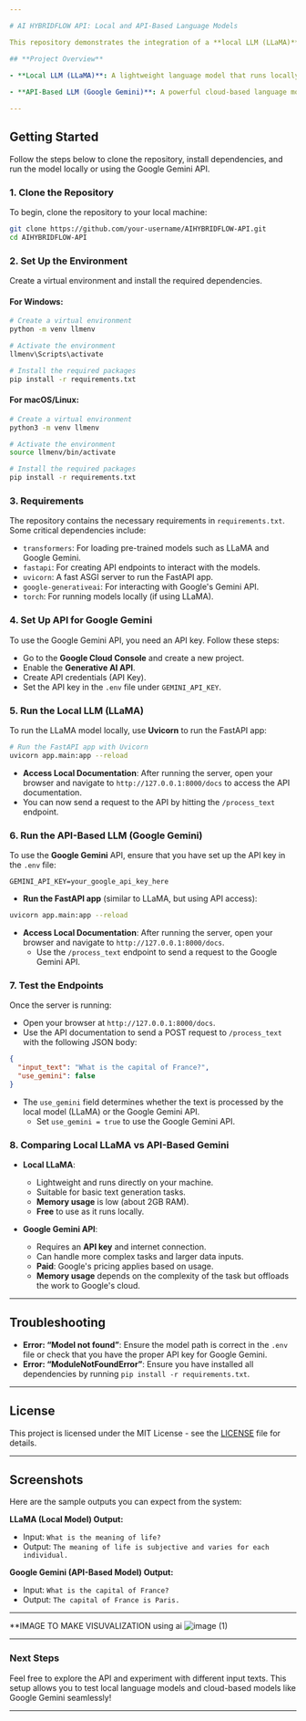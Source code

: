 ```yaml
---

# AI HYBRIDFLOW API: Local and API-Based Language Models

This repository demonstrates the integration of a **local LLM (LLaMA)** and an **API-based LLM (Google Gemini)** in a unified **AI Hybrid Data Processing Pipeline**. Instructions are provided to clone, set up, and run both methods for text processing tasks.

## **Project Overview**

- **Local LLM (LLaMA)**: A lightweight language model that runs locally, requiring minimal resources. It's ideal for smaller text processing tasks and can be deployed on local hardware with lower memory consumption.
  
- **API-Based LLM (Google Gemini)**: A powerful cloud-based language model from Google, capable of handling more complex text processing tasks. It requires an API key and an internet connection.

---
```


## **Getting Started**

Follow the steps below to clone the repository, install dependencies, and run the model locally or using the Google Gemini API.

### **1. Clone the Repository**

To begin, clone the repository to your local machine:

```bash
git clone https://github.com/your-username/AIHYBRIDFLOW-API.git
cd AIHYBRIDFLOW-API
```

### **2. Set Up the Environment**

Create a virtual environment and install the required dependencies.

#### For Windows:

```bash
# Create a virtual environment
python -m venv llmenv

# Activate the environment
llmenv\Scripts\activate

# Install the required packages
pip install -r requirements.txt
```

#### For macOS/Linux:

```bash
# Create a virtual environment
python3 -m venv llmenv

# Activate the environment
source llmenv/bin/activate

# Install the required packages
pip install -r requirements.txt
```

### **3. Requirements**

The repository contains the necessary requirements in `requirements.txt`. Some critical dependencies include:

- `transformers`: For loading pre-trained models such as LLaMA and Google Gemini.
- `fastapi`: For creating API endpoints to interact with the models.
- `uvicorn`: A fast ASGI server to run the FastAPI app.
- `google-generativeai`: For interacting with Google's Gemini API.
- `torch`: For running models locally (if using LLaMA).

### **4. Set Up API for Google Gemini**

To use the Google Gemini API, you need an API key. Follow these steps:

- Go to the **Google Cloud Console** and create a new project.
- Enable the **Generative AI API**.
- Create API credentials (API Key).
- Set the API key in the `.env` file under `GEMINI_API_KEY`.

### **5. Run the Local LLM (LLaMA)**

To run the LLaMA model locally, use **Uvicorn** to run the FastAPI app:

```bash
# Run the FastAPI app with Uvicorn
uvicorn app.main:app --reload
```

- **Access Local Documentation**: After running the server, open your browser and navigate to `http://127.0.0.1:8000/docs` to access the API documentation.
- You can now send a request to the API by hitting the `/process_text` endpoint.

### **6. Run the API-Based LLM (Google Gemini)**

To use the **Google Gemini** API, ensure that you have set up the API key in the `.env` file:

```env
GEMINI_API_KEY=your_google_api_key_here
```

- **Run the FastAPI app** (similar to LLaMA, but using API access):

```bash
uvicorn app.main:app --reload
```

- **Access Local Documentation**: After running the server, open your browser and navigate to `http://127.0.0.1:8000/docs`.
  - Use the `/process_text` endpoint to send a request to the Google Gemini API.

### **7. Test the Endpoints**

Once the server is running:

- Open your browser at `http://127.0.0.1:8000/docs`.
- Use the API documentation to send a POST request to `/process_text` with the following JSON body:

```json
{
  "input_text": "What is the capital of France?",
  "use_gemini": false
}
```

- The `use_gemini` field determines whether the text is processed by the local model (LLaMA) or the Google Gemini API.
  - Set `use_gemini = true` to use the Google Gemini API.

### **8. Comparing Local LLaMA vs API-Based Gemini**

- **Local LLaMA**:
  - Lightweight and runs directly on your machine.
  - Suitable for basic text generation tasks.
  - **Memory usage** is low (about 2GB RAM).
  - **Free** to use as it runs locally.

- **Google Gemini API**:
  - Requires an **API key** and internet connection.
  - Can handle more complex tasks and larger data inputs.
  - **Paid**: Google's pricing applies based on usage.
  - **Memory usage** depends on the complexity of the task but offloads the work to Google's cloud.

---

## **Troubleshooting**

- **Error: “Model not found”**: Ensure the model path is correct in the `.env` file or check that you have the proper API key for Google Gemini.
- **Error: “ModuleNotFoundError”**: Ensure you have installed all dependencies by running `pip install -r requirements.txt`.

---

## **License**

This project is licensed under the MIT License - see the [LICENSE](LICENSE) file for details.

---

## **Screenshots**

Here are the sample outputs you can expect from the system:

**LLaMA (Local Model) Output:**

- Input: `What is the meaning of life?`
- Output: `The meaning of life is subjective and varies for each individual.`

**Google Gemini (API-Based Model) Output:**

- Input: `What is the capital of France?`
- Output: `The capital of France is Paris.`

---

**IMAGE TO MAKE VISUVALIZATION using ai
![image (1)](https://github.com/user-attachments/assets/d046351a-0033-440c-b8b5-a53eaa727358)


---

### **Next Steps**

Feel free to explore the API and experiment with different input texts. This setup allows you to test local language models and cloud-based models like Google Gemini seamlessly!

---

